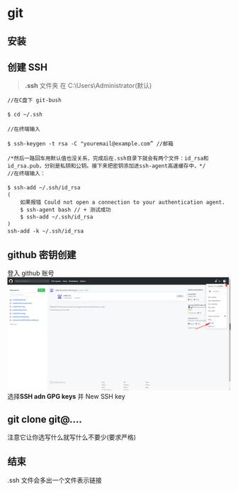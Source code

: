 # git

## 安装

## 创建 SSH

> **.ssh** 文件夹 在 C:\Users\Administrator(默认)

```bush
//在C盘下 git-bush

$ cd ~/.ssh

//在终端输入

$ ssh-keygen -t rsa -C "youremail@example.com” //邮箱

/*然后一路回车用默认值也没关系，完成后在.ssh目录下就会有两个文件：id_rsa和id_rsa.pub，分别是私钥和公钥。接下来把密钥添加进ssh-agent高速缓存中，*/
//在终端输入：

$ ssh-add ~/.ssh/id_rsa
(
    如果报错 Could not open a connection to your authentication agent.
    $ ssh-agent bash // + 测试成功
    $ ssh-add ~/.ssh/id_rsa
)
ssh-add -k ~/.ssh/id_rsa
```

## github 密钥创建

登入 github 账号
<img src="./github设置.png">
选择**SSH adn GPG keys** 并 New SSH key

## git clone git@....

注意它让你选写什么就写什么不要少(要求严格)

## 结束

.ssh 文件会多出一个文件表示链接

